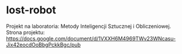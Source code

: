 lost-robot
==========

Projekt na laboratoria: Metody Inteligencji Sztucznej i Obliczeniowej.  
Strona projektu: https://docs.google.com/document/d/1VXXH6M4969TWv23WNcasu-Jix42eocdOoBbgPckkBgc/pub
